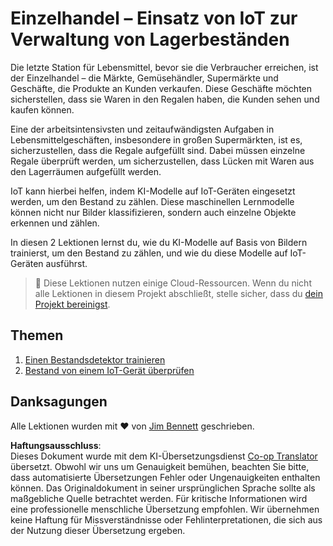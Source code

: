 <!--
CO_OP_TRANSLATOR_METADATA:
{
  "original_hash": "22a1d6e49f2a689fe5bfa7802a7241fc",
  "translation_date": "2025-08-25T20:43:27+00:00",
  "source_file": "5-retail/README.md",
  "language_code": "de"
}
-->
# Einzelhandel – Einsatz von IoT zur Verwaltung von Lagerbeständen

Die letzte Station für Lebensmittel, bevor sie die Verbraucher erreichen, ist der Einzelhandel – die Märkte, Gemüsehändler, Supermärkte und Geschäfte, die Produkte an Kunden verkaufen. Diese Geschäfte möchten sicherstellen, dass sie Waren in den Regalen haben, die Kunden sehen und kaufen können.

Eine der arbeitsintensivsten und zeitaufwändigsten Aufgaben in Lebensmittelgeschäften, insbesondere in großen Supermärkten, ist es, sicherzustellen, dass die Regale aufgefüllt sind. Dabei müssen einzelne Regale überprüft werden, um sicherzustellen, dass Lücken mit Waren aus den Lagerräumen aufgefüllt werden.

IoT kann hierbei helfen, indem KI-Modelle auf IoT-Geräten eingesetzt werden, um den Bestand zu zählen. Diese maschinellen Lernmodelle können nicht nur Bilder klassifizieren, sondern auch einzelne Objekte erkennen und zählen.

In diesen 2 Lektionen lernst du, wie du KI-Modelle auf Basis von Bildern trainierst, um den Bestand zu zählen, und wie du diese Modelle auf IoT-Geräten ausführst.

> 💁 Diese Lektionen nutzen einige Cloud-Ressourcen. Wenn du nicht alle Lektionen in diesem Projekt abschließt, stelle sicher, dass du [dein Projekt bereinigst](../clean-up.md).

## Themen

1. [Einen Bestandsdetektor trainieren](./lessons/1-train-stock-detector/README.md)
1. [Bestand von einem IoT-Gerät überprüfen](./lessons/2-check-stock-device/README.md)

## Danksagungen

Alle Lektionen wurden mit ♥️ von [Jim Bennett](https://GitHub.com/JimBobBennett) geschrieben.

**Haftungsausschluss**:  
Dieses Dokument wurde mit dem KI-Übersetzungsdienst [Co-op Translator](https://github.com/Azure/co-op-translator) übersetzt. Obwohl wir uns um Genauigkeit bemühen, beachten Sie bitte, dass automatisierte Übersetzungen Fehler oder Ungenauigkeiten enthalten können. Das Originaldokument in seiner ursprünglichen Sprache sollte als maßgebliche Quelle betrachtet werden. Für kritische Informationen wird eine professionelle menschliche Übersetzung empfohlen. Wir übernehmen keine Haftung für Missverständnisse oder Fehlinterpretationen, die sich aus der Nutzung dieser Übersetzung ergeben.